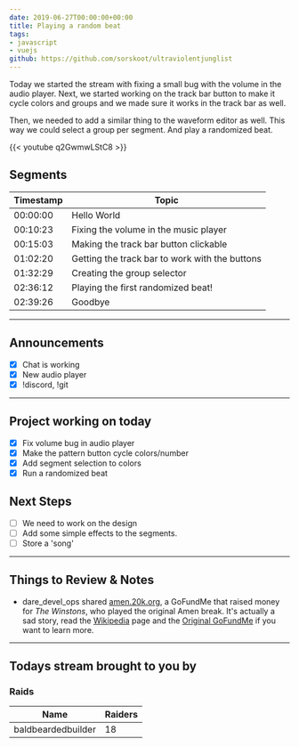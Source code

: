 ```yaml
---
date: 2019-06-27T00:00:00+00:00
title: Playing a random beat
tags:
- javascript
- vuejs
github: https://github.com/sorskoot/ultraviolentjunglist
---
```


Today we started the stream with fixing a small bug with the volume in the audio player. Next, we started working on the track bar button to make it cycle colors and groups and we made sure it works in the track bar as well.

Then, we needed to add a similar thing to the waveform editor as well. This way we could select a group per segment. And play a randomized beat.

{{< youtube q2GwmwLStC8 >}}

<!--more-->
## Segments

| Timestamp | Topic             |
| ---       | ---               |
| 00:00:00 | Hello World |
| 00:10:23 | Fixing the volume in the music player |
| 00:15:03 | Making the track bar button clickable |
| 01:02:20 | Getting the track bar to work with the buttons |
| 01:32:29 | Creating the group selector |
| 02:36:12 | Playing the first randomized beat! |
| 02:39:26 | Goodbye |
---

## Announcements

- [X] Chat is working
- [X] New audio player
- [X] !discord, !git

---

## Project working on today

- [X] Fix volume bug in audio player
- [X] Make the pattern button cycle colors/number
- [X] Add segment selection to colors
- [X] Run a randomized beat

## Next Steps

- [ ] We need to work on the design
- [ ] Add some simple effects to the segments.
- [ ] Store a 'song'

---

## Things to Review & Notes

- dare_devel_ops shared [amen.20k.org](https://www.gofundme.com/amenbrother2), a GoFundMe that raised money for _The Winstons_, who played the original Amen break. It's actually a sad story, read the [Wikipedia](https://en.wikipedia.org/wiki/Amen_break#Royalties) page and the [Original GoFundMe](https://www.gofundme.com/amenbrother) if you want to learn more.

---

## Todays stream brought to you by

### Raids

| Name | Raiders |
| --- | --- |
| baldbeardedbuilder | 18 |
